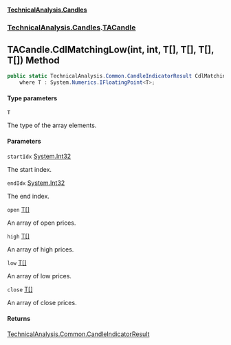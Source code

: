 #### [TechnicalAnalysis.Candles](Atypical.TechnicalAnalysis.Candles.md 'Atypical.TechnicalAnalysis.Candles')
### [TechnicalAnalysis.Candles](Atypical.TechnicalAnalysis.Candles.md#TechnicalAnalysis.Candles 'TechnicalAnalysis.Candles').[TACandle](TACandle.md 'TechnicalAnalysis.Candles.TACandle')

## TACandle.CdlMatchingLow<T>(int, int, T[], T[], T[], T[]) Method

```csharp
public static TechnicalAnalysis.Common.CandleIndicatorResult CdlMatchingLow<T>(int startIdx, int endIdx, T[] open, T[] high, T[] low, T[] close)
    where T : System.Numerics.IFloatingPoint<T>;
```
#### Type parameters

<a name='TechnicalAnalysis.Candles.TACandle.CdlMatchingLow_T_(int,int,T[],T[],T[],T[]).T'></a>

`T`

The type of the array elements.
#### Parameters

<a name='TechnicalAnalysis.Candles.TACandle.CdlMatchingLow_T_(int,int,T[],T[],T[],T[]).startIdx'></a>

`startIdx` [System.Int32](https://docs.microsoft.com/en-us/dotnet/api/System.Int32 'System.Int32')

The start index.

<a name='TechnicalAnalysis.Candles.TACandle.CdlMatchingLow_T_(int,int,T[],T[],T[],T[]).endIdx'></a>

`endIdx` [System.Int32](https://docs.microsoft.com/en-us/dotnet/api/System.Int32 'System.Int32')

The end index.

<a name='TechnicalAnalysis.Candles.TACandle.CdlMatchingLow_T_(int,int,T[],T[],T[],T[]).open'></a>

`open` [T](TACandle.CdlMatchingLow_T_(int,int,T[],T[],T[],T[]).md#TechnicalAnalysis.Candles.TACandle.CdlMatchingLow_T_(int,int,T[],T[],T[],T[]).T 'TechnicalAnalysis.Candles.TACandle.CdlMatchingLow<T>(int, int, T[], T[], T[], T[]).T')[[]](https://docs.microsoft.com/en-us/dotnet/api/System.Array 'System.Array')

An array of open prices.

<a name='TechnicalAnalysis.Candles.TACandle.CdlMatchingLow_T_(int,int,T[],T[],T[],T[]).high'></a>

`high` [T](TACandle.CdlMatchingLow_T_(int,int,T[],T[],T[],T[]).md#TechnicalAnalysis.Candles.TACandle.CdlMatchingLow_T_(int,int,T[],T[],T[],T[]).T 'TechnicalAnalysis.Candles.TACandle.CdlMatchingLow<T>(int, int, T[], T[], T[], T[]).T')[[]](https://docs.microsoft.com/en-us/dotnet/api/System.Array 'System.Array')

An array of high prices.

<a name='TechnicalAnalysis.Candles.TACandle.CdlMatchingLow_T_(int,int,T[],T[],T[],T[]).low'></a>

`low` [T](TACandle.CdlMatchingLow_T_(int,int,T[],T[],T[],T[]).md#TechnicalAnalysis.Candles.TACandle.CdlMatchingLow_T_(int,int,T[],T[],T[],T[]).T 'TechnicalAnalysis.Candles.TACandle.CdlMatchingLow<T>(int, int, T[], T[], T[], T[]).T')[[]](https://docs.microsoft.com/en-us/dotnet/api/System.Array 'System.Array')

An array of low prices.

<a name='TechnicalAnalysis.Candles.TACandle.CdlMatchingLow_T_(int,int,T[],T[],T[],T[]).close'></a>

`close` [T](TACandle.CdlMatchingLow_T_(int,int,T[],T[],T[],T[]).md#TechnicalAnalysis.Candles.TACandle.CdlMatchingLow_T_(int,int,T[],T[],T[],T[]).T 'TechnicalAnalysis.Candles.TACandle.CdlMatchingLow<T>(int, int, T[], T[], T[], T[]).T')[[]](https://docs.microsoft.com/en-us/dotnet/api/System.Array 'System.Array')

An array of close prices.

#### Returns
[TechnicalAnalysis.Common.CandleIndicatorResult](https://docs.microsoft.com/en-us/dotnet/api/TechnicalAnalysis.Common.CandleIndicatorResult 'TechnicalAnalysis.Common.CandleIndicatorResult')